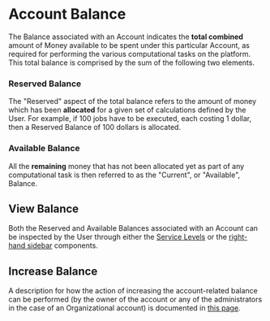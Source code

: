 # Account Balance

The Balance associated with an Account indicates the **total combined** amount of Money available to be spent under this particular Account, as required for performing the various computational tasks on the platform. This total balance is comprised by the sum of the following two elements.

### Reserved Balance

The "Reserved" aspect of the total balance refers to the amount of money which has been **allocated** for a given set of calculations defined by the User. For example, if 100 jobs have to be executed, each costing 1 dollar, then a Reserved Balance of 100 dollars is allocated. 

### Available Balance

 All the **remaining** money that has not been allocated yet as part of any computational task is then referred to as the "Current", or "Available", Balance.
 
## View Balance

Both the Reserved and Available Balances associated with an Account can be inspected by the User through either the [Service Levels](ui/service-level.md) or the [right-hand sidebar](../ui/right-sidebar.md) components.

## Increase Balance

A description for how the action of increasing the account-related balance can be performed (by the owner of the account or any of the administrators in the case of an Organizational account) is documented in [this page](accounting/increase-balance.md).
